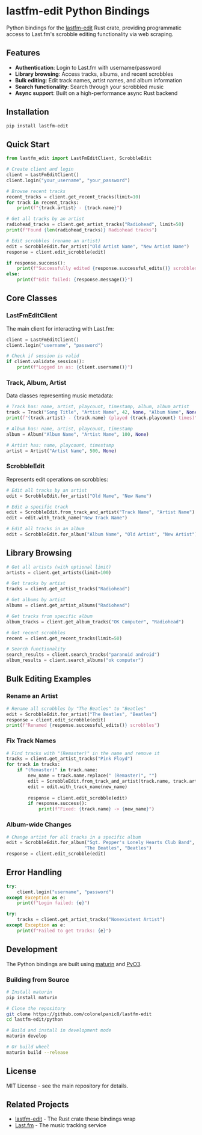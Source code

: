 # lastfm-edit Python Bindings

Python bindings for the [lastfm-edit](https://github.com/colonelpanic8/lastfm-edit) Rust crate, providing programmatic access to Last.fm's scrobble editing functionality via web scraping.

## Features

- **Authentication**: Login to Last.fm with username/password
- **Library browsing**: Access tracks, albums, and recent scrobbles
- **Bulk editing**: Edit track names, artist names, and album information
- **Search functionality**: Search through your scrobbled music
- **Async support**: Built on a high-performance async Rust backend

## Installation

```bash
pip install lastfm-edit
```

## Quick Start

```python
from lastfm_edit import LastFmEditClient, ScrobbleEdit

# Create client and login
client = LastFmEditClient()
client.login("your_username", "your_password")

# Browse recent tracks
recent_tracks = client.get_recent_tracks(limit=10)
for track in recent_tracks:
    print(f"{track.artist} - {track.name}")

# Get all tracks by an artist
radiohead_tracks = client.get_artist_tracks("Radiohead", limit=50)
print(f"Found {len(radiohead_tracks)} Radiohead tracks")

# Edit scrobbles (rename an artist)
edit = ScrobbleEdit.for_artist("Old Artist Name", "New Artist Name")
response = client.edit_scrobble(edit)

if response.success():
    print(f"Successfully edited {response.successful_edits()} scrobbles")
else:
    print(f"Edit failed: {response.message()}")
```

## Core Classes

### LastFmEditClient

The main client for interacting with Last.fm:

```python
client = LastFmEditClient()
client.login("username", "password")

# Check if session is valid
if client.validate_session():
    print(f"Logged in as: {client.username()}")
```

### Track, Album, Artist

Data classes representing music metadata:

```python
# Track has: name, artist, playcount, timestamp, album, album_artist
track = Track("Song Title", "Artist Name", 42, None, "Album Name", None)
print(f"{track.artist} - {track.name} (played {track.playcount} times)")

# Album has: name, artist, playcount, timestamp  
album = Album("Album Name", "Artist Name", 100, None)

# Artist has: name, playcount, timestamp
artist = Artist("Artist Name", 500, None)
```

### ScrobbleEdit

Represents edit operations on scrobbles:

```python
# Edit all tracks by an artist
edit = ScrobbleEdit.for_artist("Old Name", "New Name")

# Edit a specific track
edit = ScrobbleEdit.from_track_and_artist("Track Name", "Artist Name")
edit = edit.with_track_name("New Track Name")

# Edit all tracks in an album
edit = ScrobbleEdit.for_album("Album Name", "Old Artist", "New Artist")
```

## Library Browsing

```python
# Get all artists (with optional limit)
artists = client.get_artists(limit=100)

# Get tracks by artist
tracks = client.get_artist_tracks("Radiohead")

# Get albums by artist  
albums = client.get_artist_albums("Radiohead")

# Get tracks from specific album
album_tracks = client.get_album_tracks("OK Computer", "Radiohead")

# Get recent scrobbles
recent = client.get_recent_tracks(limit=50)

# Search functionality
search_results = client.search_tracks("paranoid android")
album_results = client.search_albums("ok computer")
```

## Bulk Editing Examples

### Rename an Artist

```python
# Rename all scrobbles by "The Beatles" to "Beatles"
edit = ScrobbleEdit.for_artist("The Beatles", "Beatles")
response = client.edit_scrobble(edit)
print(f"Renamed {response.successful_edits()} scrobbles")
```

### Fix Track Names

```python
# Find tracks with "(Remaster)" in the name and remove it
tracks = client.get_artist_tracks("Pink Floyd")
for track in tracks:
    if "(Remaster)" in track.name:
        new_name = track.name.replace(" (Remaster)", "")
        edit = ScrobbleEdit.from_track_and_artist(track.name, track.artist)
        edit = edit.with_track_name(new_name)
        
        response = client.edit_scrobble(edit)
        if response.success():
            print(f"Fixed: {track.name} -> {new_name}")
```

### Album-wide Changes  

```python
# Change artist for all tracks in a specific album
edit = ScrobbleEdit.for_album("Sgt. Pepper's Lonely Hearts Club Band", 
                             "The Beatles", "Beatles")
response = client.edit_scrobble(edit)
```

## Error Handling

```python
try:
    client.login("username", "password")
except Exception as e:
    print(f"Login failed: {e}")

try:
    tracks = client.get_artist_tracks("Nonexistent Artist")
except Exception as e:
    print(f"Failed to get tracks: {e}")
```

## Development

The Python bindings are built using [maturin](https://github.com/PyO3/maturin) and [PyO3](https://github.com/PyO3/pyo3).

### Building from Source

```bash
# Install maturin
pip install maturin

# Clone the repository  
git clone https://github.com/colonelpanic8/lastfm-edit
cd lastfm-edit/python

# Build and install in development mode
maturin develop

# Or build wheel
maturin build --release
```

## License

MIT License - see the main repository for details.

## Related Projects

- [lastfm-edit](https://github.com/colonelpanic8/lastfm-edit) - The Rust crate these bindings wrap
- [Last.fm](https://last.fm) - The music tracking service
